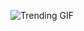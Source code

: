 
<!-- GIF_SECTION -->
![Trending GIF](https://media1.giphy.com/media/v1.Y2lkPThiYjIxNzcyc2FmdnE3cXdlaW9paG96ZXRwN3hmNXQ3bWw5YTVmZjBkd2c0OXloaiZlcD12MV9naWZzX3NlYXJjaCZjdD1n/L1R1tvI9svkIWwpVYr/giphy.gif)
<!-- END_GIF_SECTION -->
